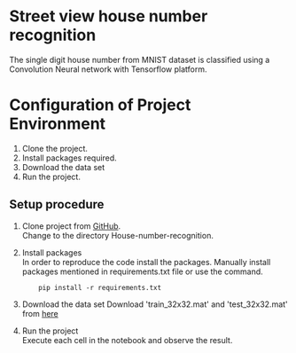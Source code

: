 # Street view house number recognition

The single digit house number from MNIST dataset is classified using a Convolution
Neural network with Tensorflow platform.

Configuration of Project Environment
=====================================

1. Clone the project.
2. Install packages required.
3. Download the data set
4. Run the project.

Setup procedure
----------------
1. Clone project from [GitHub](https://github.com/Sanjana7395/House-number-recognition.git).  
   Change to the directory House-number-recognition.
2. Install packages  
   In order to reproduce the code install the packages. Manually install packages 
   mentioned in requirements.txt file or use the command.

           pip install -r requirements.txt

3. Download the data set
   Download 'train_32x32.mat' and 'test_32x32.mat' from [here](http://ufldl.stanford.edu/housenumbers/)
   
4. Run the project  
   Execute each cell in the notebook and observe the result.
    
